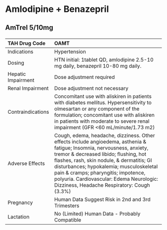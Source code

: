 # Amlodipine + Benazepril

## AmTrel 5/10mg

##### 

| TAH Drug Code      | OAMT                                                                                                                                                                                                                                                                                                                                                                                       |
|:-------------------|:-------------------------------------------------------------------------------------------------------------------------------------------------------------------------------------------------------------------------------------------------------------------------------------------------------------------------------------------------------------------------------------------|
| Indications        | Hypertension                                                                                                                                                                                                                                                                                                                                                                               |
| Dosing             | HTN initial: 1tablet QD, amlodipine 2.5-10 mg daily, benazepril 10-80 mg daily.                                                                                                                                                                                                                                                                                                            |
| Hepatic Impairment | Dose adjustment required                                                                                                                                                                                                                                                                                                                                                                   |
| Renal Impairment   | Dose adjustment not necessary                                                                                                                                                                                                                                                                                                                                                              |
| Contraindications  | Concomitant use with aliskiren in patients with diabetes mellitus. Hypersensitivity to olmesartan or any component of the formulation; concomitant use with aliskiren in patients with moderate to severe renal impairment (GFR <60 mL/minute/1.73 m2)                                                                                                                                     |
| Adverse Effects    | Cough, edema, headache, dizziness. Other effects include angioedema, asthenia & fatigue; Insomnia, nervousness, anxiety, tremor & decreased libido; flushing, hot flashes, rash, skin nodule, & dermatitis; GI disturbances; hypokalemia; musculoskeletal pain & cramps; pharyngitis; impotence, polyuria. Cardiovascular: Edema Neurologic: Dizziness, Headache Respiratory: Cough (3.3%) |
| Pregnancy          | Human Data Suggest Risk in 2nd and 3rd Trimesters                                                                                                                                                                                                                                                                                                                                          |
| Lactation          | No (Limited) Human Data - Probably Compatible                                                                                                                                                                                                                                                                                                                                              |


